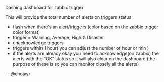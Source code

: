Dashing dashboard for zabbix trigger

This will provide the total number of alerts on triggers status 
- flash when there's an alert/triggers (color based on the zabbix trigger color format)
- trigger = Warning, Average, High & Disaster
- unacknowledge triggers 
- triggers within 1 hour( you can adjust the number of hour or min ) 
- if the alerts are already okay you need to acknowledge(on zabbix) the alerts with the "OK" status so it will also clear on the dashboard (the purpose of these is so you can monitor closely all the alerts)






-- @chojayr
